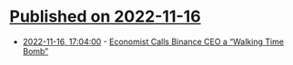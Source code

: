 # [Published on 2022-11-16](index.md)

* [2022-11-16, 17:04:00](https://news.ycombinator.com/item?id=33626510) - [Economist Calls Binance CEO a “Walking Time Bomb”](https://www.cnbc.com/2022/11/16/crypto-an-ecosystem-that-is-totally-corrupt-says-nouriel-roubini-.html)
